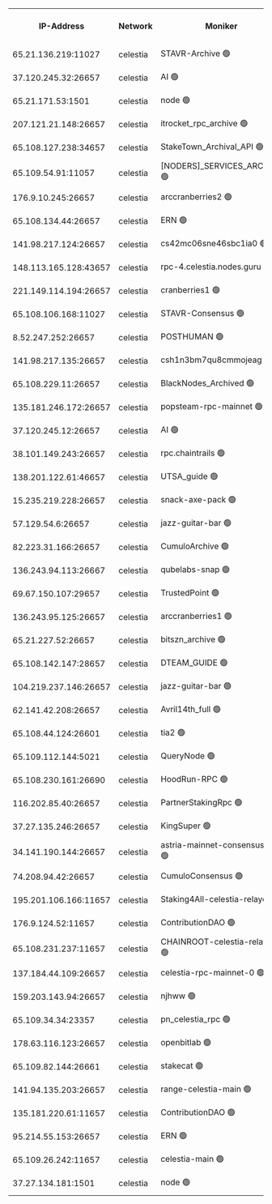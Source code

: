 


<table><tr><th>IP-Address</th><th>Network</th><th>Moniker</th><th>Latest Block Height</th><th>Earliest Block Height</th><th>Catching Up</th><th>Tx Index</th><th>Voting Power</th><th>Version</th><th>Scan Time</th></tr><tr><td>65.21.136.219:11027</td><td>celestia</td><td>STAVR-Archive 🟢</td><td>2835653</td><td>1</td><td>False</td><td>on</td><td>0</td><td>2.3.1</td><td>2024-11-20T21:51:36.991685359UTC</td></tr><tr><td>37.120.245.32:26657</td><td>celestia</td><td>AI 🟢</td><td>2835653</td><td>1</td><td>False</td><td>off</td><td>0</td><td>2.3.1</td><td>2024-11-20T21:51:37.393477089UTC</td></tr><tr><td>65.21.171.53:1501</td><td>celestia</td><td>node 🟢</td><td>2835653</td><td>1</td><td>False</td><td>on</td><td>0</td><td>2.3.1</td><td>2024-11-20T21:51:37.887059792UTC</td></tr><tr><td>207.121.21.148:26657</td><td>celestia</td><td>itrocket_rpc_archive 🟢</td><td>2835656</td><td>1</td><td>False</td><td>on</td><td>0</td><td>2.3.1</td><td>2024-11-20T21:52:13.785004606UTC</td></tr><tr><td>65.108.127.238:34657</td><td>celestia</td><td>StakeTown_Archival_API 🟢</td><td>2835656</td><td>1</td><td>False</td><td>on</td><td>0</td><td>2.3.1</td><td>2024-11-20T21:52:18.434990292UTC</td></tr><tr><td>65.109.54.91:11057</td><td>celestia</td><td>[NODERS]_SERVICES_ARCHIVE 🟢</td><td>2835658</td><td>1</td><td>False</td><td>on</td><td>0</td><td>2.3.1</td><td>2024-11-20T21:52:39.761997005UTC</td></tr><tr><td>176.9.10.245:26657</td><td>celestia</td><td>arccranberries2 🟢</td><td>2835659</td><td>1</td><td>False</td><td>on</td><td>0</td><td>2.3.1</td><td>2024-11-20T21:52:59.242236500UTC</td></tr><tr><td>65.108.134.44:26657</td><td>celestia</td><td>ERN 🟢</td><td>2835659</td><td>1</td><td>False</td><td>on</td><td>0</td><td>2.3.1</td><td>2024-11-20T21:52:59.800443458UTC</td></tr><tr><td>141.98.217.124:26657</td><td>celestia</td><td>cs42mc06sne46sbc1ia0 🟢</td><td>2835660</td><td>1</td><td>False</td><td>on</td><td>0</td><td>2.3.1</td><td>2024-11-20T21:53:00.901772308UTC</td></tr><tr><td>148.113.165.128:43657</td><td>celestia</td><td>rpc-4.celestia.nodes.guru 🟢</td><td>2835661</td><td>1</td><td>False</td><td>on</td><td>0</td><td>2.3.1</td><td>2024-11-20T21:53:23.081942292UTC</td></tr><tr><td>221.149.114.194:26657</td><td>celestia</td><td>cranberries1 🟢</td><td>2835662</td><td>1</td><td>False</td><td>on</td><td>0</td><td>2.3.1</td><td>2024-11-20T21:53:34.817359002UTC</td></tr><tr><td>65.108.106.168:11027</td><td>celestia</td><td>STAVR-Consensus 🟢</td><td>2835663</td><td>1</td><td>False</td><td>on</td><td>0</td><td>2.3.1</td><td>2024-11-20T21:53:37.380275269UTC</td></tr><tr><td>8.52.247.252:26657</td><td>celestia</td><td>POSTHUMAN 🟢</td><td>2835667</td><td>1</td><td>False</td><td>on</td><td>0</td><td>2.3.1</td><td>2024-11-20T21:54:27.992737885UTC</td></tr><tr><td>141.98.217.135:26657</td><td>celestia</td><td>csh1n3bm7qu8cmmojeag 🟢</td><td>2835667</td><td>1</td><td>False</td><td>on</td><td>0</td><td>2.3.1</td><td>2024-11-20T21:54:28.441232648UTC</td></tr><tr><td>65.108.229.11:26657</td><td>celestia</td><td>BlackNodes_Archived 🟢</td><td>2835667</td><td>1</td><td>False</td><td>on</td><td>0</td><td>2.1.2</td><td>2024-11-20T21:54:35.734699778UTC</td></tr><tr><td>135.181.246.172:26657</td><td>celestia</td><td>popsteam-rpc-mainnet 🟢</td><td>2835671</td><td>1</td><td>False</td><td>on</td><td>0</td><td>2.3.1</td><td>2024-11-20T21:55:09.718485473UTC</td></tr><tr><td>37.120.245.12:26657</td><td>celestia</td><td>AI 🟢</td><td>2835671</td><td>1</td><td>False</td><td>off</td><td>0</td><td>2.3.1</td><td>2024-11-20T21:55:18.410651458UTC</td></tr><tr><td>38.101.149.243:26657</td><td>celestia</td><td>rpc.chaintrails 🟢</td><td>2835672</td><td>1</td><td>False</td><td>on</td><td>0</td><td>2.3.1</td><td>2024-11-20T21:55:26.408174479UTC</td></tr><tr><td>138.201.122.61:46657</td><td>celestia</td><td>UTSA_guide 🟢</td><td>2835674</td><td>1</td><td>False</td><td>on</td><td>0</td><td>2.3.1</td><td>2024-11-20T21:55:50.910606005UTC</td></tr><tr><td>15.235.219.228:26657</td><td>celestia</td><td>snack-axe-pack 🟢</td><td>2835674</td><td>1</td><td>False</td><td>off</td><td>0</td><td>2.1.2</td><td>2024-11-20T21:55:53.949216650UTC</td></tr><tr><td>57.129.54.6:26657</td><td>celestia</td><td>jazz-guitar-bar 🟢</td><td>2835675</td><td>1</td><td>False</td><td>off</td><td>0</td><td>2.1.2</td><td>2024-11-20T21:55:58.451939402UTC</td></tr><tr><td>82.223.31.166:26657</td><td>celestia</td><td>CumuloArchive 🟢</td><td>2835675</td><td>1</td><td>False</td><td>on</td><td>0</td><td>2.3.1</td><td>2024-11-20T21:56:03.101865995UTC</td></tr><tr><td>136.243.94.113:26667</td><td>celestia</td><td>qubelabs-snap 🟢</td><td>2835677</td><td>1</td><td>False</td><td>on</td><td>0</td><td>2.3.1</td><td>2024-11-20T21:56:23.129321472UTC</td></tr><tr><td>69.67.150.107:29657</td><td>celestia</td><td>TrustedPoint 🟢</td><td>2835678</td><td>1</td><td>False</td><td>on</td><td>0</td><td>2.3.1</td><td>2024-11-20T21:56:32.127373299UTC</td></tr><tr><td>136.243.95.125:26657</td><td>celestia</td><td>arccranberries1 🟢</td><td>2835682</td><td>1</td><td>False</td><td>on</td><td>0</td><td>2.3.1</td><td>2024-11-20T21:57:18.315206983UTC</td></tr><tr><td>65.21.227.52:26657</td><td>celestia</td><td>bitszn_archive 🟢</td><td>2835682</td><td>1</td><td>False</td><td>on</td><td>0</td><td>2.3.1</td><td>2024-11-20T21:57:23.224779560UTC</td></tr><tr><td>65.108.142.147:28657</td><td>celestia</td><td>DTEAM_GUIDE 🟢</td><td>2835686</td><td>1</td><td>False</td><td>on</td><td>0</td><td>2.3.1</td><td>2024-11-20T21:58:07.611664971UTC</td></tr><tr><td>104.219.237.146:26657</td><td>celestia</td><td>jazz-guitar-bar 🟢</td><td>2835687</td><td>1</td><td>False</td><td>off</td><td>0</td><td>2.1.2</td><td>2024-11-20T21:58:17.045423422UTC</td></tr><tr><td>62.141.42.208:26657</td><td>celestia</td><td>Avril14th_full 🟢</td><td>2835690</td><td>1</td><td>False</td><td>on</td><td>0</td><td>2.3.1</td><td>2024-11-20T21:58:52.474114296UTC</td></tr><tr><td>65.108.44.124:26601</td><td>celestia</td><td>tia2 🟢</td><td>2371494</td><td>339581</td><td>False</td><td>on</td><td>0</td><td>1.3.0</td><td>2024-11-20T21:51:54.839598502UTC</td></tr><tr><td>65.109.112.144:5021</td><td>celestia</td><td>QueryNode 🟢</td><td>2371494</td><td>1406226</td><td>False</td><td>off</td><td>0</td><td>1.7.0</td><td>2024-11-20T21:56:03.612456810UTC</td></tr><tr><td>65.108.230.161:26690</td><td>celestia</td><td>HoodRun-RPC 🟢</td><td>2371494</td><td>1537165</td><td>False</td><td>off</td><td>0</td><td>1.9.0</td><td>2024-11-20T21:58:14.302996532UTC</td></tr><tr><td>116.202.85.40:26657</td><td>celestia</td><td>PartnerStakingRpc 🟢</td><td>2371494</td><td>1588231</td><td>False</td><td>on</td><td>0</td><td>1.9.0</td><td>2024-11-20T21:51:55.220356128UTC</td></tr><tr><td>37.27.135.246:26657</td><td>celestia</td><td>KingSuper 🟢</td><td>2371494</td><td>1814358</td><td>False</td><td>off</td><td>0</td><td>1.3.0</td><td>2024-11-20T21:52:46.502523119UTC</td></tr><tr><td>34.141.190.144:26657</td><td>celestia</td><td>astria-mainnet-consensus-1 🟢</td><td>2835671</td><td>2371501</td><td>False</td><td>on</td><td>0</td><td>2.3.1</td><td>2024-11-20T21:55:18.861396565UTC</td></tr><tr><td>74.208.94.42:26657</td><td>celestia</td><td>CumuloConsensus 🟢</td><td>2835663</td><td>2384001</td><td>False</td><td>on</td><td>0</td><td>2.3.1</td><td>2024-11-20T21:53:38.156267378UTC</td></tr><tr><td>195.201.106.166:11657</td><td>celestia</td><td>Staking4All-celestia-relayer 🟢</td><td>2835690</td><td>2399575</td><td>False</td><td>off</td><td>0</td><td>2.1.2</td><td>2024-11-20T21:59:01.466497885UTC</td></tr><tr><td>176.9.124.52:11657</td><td>celestia</td><td>ContributionDAO 🟢</td><td>2835682</td><td>2419178</td><td>False</td><td>on</td><td>0</td><td>2.1.2</td><td>2024-11-20T21:57:20.665096122UTC</td></tr><tr><td>65.108.231.237:11657</td><td>celestia</td><td>CHAINROOT-celestia-relayer 🟢</td><td>2835659</td><td>2473086</td><td>False</td><td>on</td><td>0</td><td>2.1.2</td><td>2024-11-20T21:53:00.369128676UTC</td></tr><tr><td>137.184.44.109:26657</td><td>celestia</td><td>celestia-rpc-mainnet-0 🟢</td><td>2835673</td><td>2517150</td><td>False</td><td>on</td><td>0</td><td>2.3.1</td><td>2024-11-20T21:55:36.042659086UTC</td></tr><tr><td>159.203.143.94:26657</td><td>celestia</td><td>njhww 🟢</td><td>2835663</td><td>2714702</td><td>False</td><td>off</td><td>0</td><td>2.3.1</td><td>2024-11-20T21:53:47.176861513UTC</td></tr><tr><td>65.109.34.34:23357</td><td>celestia</td><td>pn_celestia_rpc 🟢</td><td>2835671</td><td>2714710</td><td>False</td><td>on</td><td>0</td><td>2.3.1</td><td>2024-11-20T21:55:09.246314710UTC</td></tr><tr><td>178.63.116.123:26657</td><td>celestia</td><td>openbitlab 🟢</td><td>2835655</td><td>2779765</td><td>False</td><td>on</td><td>0</td><td>2.3.1</td><td>2024-11-20T21:52:08.607238775UTC</td></tr><tr><td>65.109.82.144:26661</td><td>celestia</td><td>stakecat 🟢</td><td>2835673</td><td>2817001</td><td>False</td><td>on</td><td>0</td><td>2.1.2</td><td>2024-11-20T21:55:35.098269805UTC</td></tr><tr><td>141.94.135.203:26657</td><td>celestia</td><td>range-celestia-main 🟢</td><td>2835654</td><td>2825613</td><td>False</td><td>on</td><td>0</td><td>2.1.2</td><td>2024-11-20T21:51:57.778603797UTC</td></tr><tr><td>135.181.220.61:11657</td><td>celestia</td><td>ContributionDAO 🟢</td><td>2835667</td><td>2829583</td><td>False</td><td>off</td><td>0</td><td>2.1.2</td><td>2024-11-20T21:54:33.037597200UTC</td></tr><tr><td>95.214.55.153:26657</td><td>celestia</td><td>ERN 🟢</td><td>2835660</td><td>2832946</td><td>False</td><td>off</td><td>0</td><td>2.3.1</td><td>2024-11-20T21:53:05.514632503UTC</td></tr><tr><td>65.109.26.242:11657</td><td>celestia</td><td>celestia-main 🟢</td><td>2835675</td><td>2833252</td><td>False</td><td>on</td><td>0</td><td>2.3.1</td><td>2024-11-20T21:56:06.183693045UTC</td></tr><tr><td>37.27.134.181:1501</td><td>celestia</td><td>node 🟢</td><td>2835664</td><td>2833837</td><td>False</td><td>off</td><td>0</td><td>2.3.1</td><td>2024-11-20T21:54:00.180936332UTC</td></tr></table>